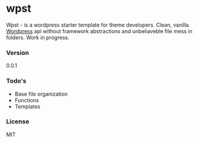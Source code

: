 # wpst

Wpst - is a wordpress starter template for theme developers.
Clean, vanilla [Wordpress](http://wordpress.org) api without framework abstractions and unbeliaveble file mess in folders. 
Work in progress.

### Version
0.0.1

### Todo's

 - Base file organization
 - Functions
 - Templates

### License
MIT
